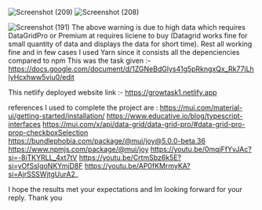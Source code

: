 
![Screenshot (209)](https://github.com/duckhitches/-GrowMeOrganic/assets/112294700/40226989-f49d-4907-ab89-653b5f7afac2)
![Screenshot (208)](https://github.com/duckhitches/-GrowMeOrganic/assets/112294700/1cd6e768-25db-4d38-b053-eb07b0720ba9)


![Screenshot (191)](https://github.com/duckhitches/-GrowMeOrganic/assets/112294700/519bcf95-1603-47f4-a860-995a437bae5e)
The above warning is due to high data which requires DataGridPro or Premium at requires liciene to buy (Datagrid works fine for small quantity of data and displays the data for short time).
Rest all working fine and in few cases I used Yarn since it consists all the depenciencies compared to npm 
This was the task given :- https://docs.google.com/document/d/1ZGNeBdGlys41g5pRkngxQx_Rk77jLhlyHcxhww5viu0/edit



This netlify deployed website link :- https://growtask1.netlify.app



references I used to complete the project are :
  https://mui.com/material-ui/getting-started/installation/
  https://www.educative.io/blog/typescript-interfaces
  https://mui.com/x/api/data-grid/data-grid-pro/#data-grid-pro-prop-checkboxSelection
  https://bundlephobia.com/package/@mui/joy@5.0.0-beta.36
  https://www.npmjs.com/package/@mui/joy
  https://youtu.be/0mqjFfYvJAc?si=-8iTKYRLL_4xt7tV
  https://youtu.be/CrtmSbz6k5E?si=yOfSsIgoNKYmjD8F
  https://youtu.be/AP0fKMrmyKA?si=AjrSSSWjtgUurA2_

  
  

I hope the results met your expectations and Im looking forward for your reply. Thank you

